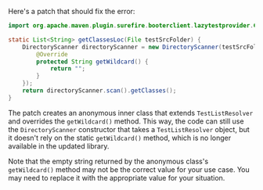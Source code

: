 Here's a patch that should fix the error:

```java
import org.apache.maven.plugin.surefire.booterclient.lazytestprovider.Commandline;

static List<String> getClassesLoc(File testSrcFolder) {
    DirectoryScanner directoryScanner = new DirectoryScanner(testSrcFolder, new TestListResolver() {
        @Override
        protected String getWildcard() {
            return "";
        }
    });
    return directoryScanner.scan().getClasses();
}
```

The patch creates an anonymous inner class that extends `TestListResolver` and overrides the `getWildcard()` method. This way, the code can still use the `DirectoryScanner` constructor that takes a `TestListResolver` object, but it doesn't rely on the static `getWildcard()` method, which is no longer available in the updated library.

Note that the empty string returned by the anonymous class's `getWildcard()` method may not be the correct value for your use case. You may need to replace it with the appropriate value for your situation.